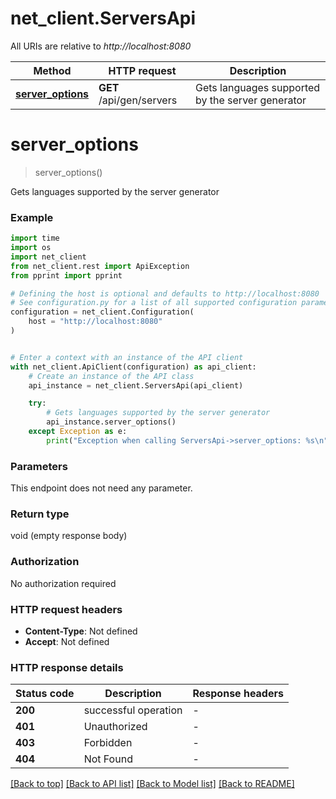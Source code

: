 # net_client.ServersApi

All URIs are relative to *http://localhost:8080*

Method | HTTP request | Description
------------- | ------------- | -------------
[**server_options**](ServersApi.md#server_options) | **GET** /api/gen/servers | Gets languages supported by the server generator


# **server_options**
> server_options()

Gets languages supported by the server generator

### Example

```python
import time
import os
import net_client
from net_client.rest import ApiException
from pprint import pprint

# Defining the host is optional and defaults to http://localhost:8080
# See configuration.py for a list of all supported configuration parameters.
configuration = net_client.Configuration(
    host = "http://localhost:8080"
)


# Enter a context with an instance of the API client
with net_client.ApiClient(configuration) as api_client:
    # Create an instance of the API class
    api_instance = net_client.ServersApi(api_client)

    try:
        # Gets languages supported by the server generator
        api_instance.server_options()
    except Exception as e:
        print("Exception when calling ServersApi->server_options: %s\n" % e)
```


### Parameters
This endpoint does not need any parameter.

### Return type

void (empty response body)

### Authorization

No authorization required

### HTTP request headers

 - **Content-Type**: Not defined
 - **Accept**: Not defined

### HTTP response details
| Status code | Description | Response headers |
|-------------|-------------|------------------|
**200** | successful operation |  -  |
**401** | Unauthorized |  -  |
**403** | Forbidden |  -  |
**404** | Not Found |  -  |

[[Back to top]](#) [[Back to API list]](../README.md#documentation-for-api-endpoints) [[Back to Model list]](../README.md#documentation-for-models) [[Back to README]](../README.md)

